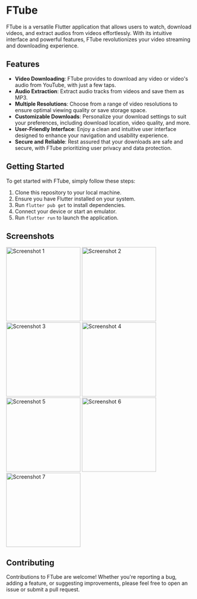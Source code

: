 # FTube

FTube is a versatile Flutter application that allows users to watch, download videos, and extract
audios from videos effortlessly. With its intuitive interface and powerful features, FTube
revolutionizes your video streaming and downloading experience.

## Features

- **Video Downloading**: FTube provides to download any video or video's audio from YouTube,
  with just a few taps.
- **Audio Extraction**: Extract audio tracks from videos and save them as MP3.
- **Multiple Resolutions**: Choose from a range of video resolutions to ensure optimal viewing
  quality or save storage space.
- **Customizable Downloads**: Personalize your download settings to suit your preferences, including
  download location, video quality, and more.
- **User-Friendly Interface**: Enjoy a clean and intuitive user interface designed to enhance your
  navigation and usability experience.
- **Secure and Reliable**: Rest assured that your downloads are safe and secure, with FTube
  prioritizing user privacy and data protection.

## Getting Started

To get started with FTube, simply follow these steps:

1. Clone this repository to your local machine.
2. Ensure you have Flutter installed on your system.
3. Run `flutter pub get` to install dependencies.
4. Connect your device or start an emulator.
5. Run `flutter run` to launch the application.

## Screenshots

<p float="left">
  <img src="https://github.com/sb-dor/FTube/blob/dev/assets/github_images/Screenshot_20240317_114456.png" alt="Screenshot 1" width="200" />
  <img src="https://github.com/sb-dor/FTube/blob/dev/assets/github_images/Screenshot_20240317_114547.png" alt="Screenshot 2" width="200" />
  <img src="https://github.com/sb-dor/FTube/blob/dev/assets/github_images/Screenshot_20240317_114951.png" alt="Screenshot 3" width="200" />
  <img src="https://github.com/sb-dor/FTube/blob/dev/assets/github_images/Screenshot_20240317_114652.png" alt="Screenshot 4" width="200" />
  <img src="https://github.com/sb-dor/FTube/blob/dev/assets/github_images/Screenshot_20240317_114712.png" alt="Screenshot 5" width="200" />
  <img src="https://github.com/sb-dor/FTube/blob/dev/assets/github_images/Screenshot_20240317_114808.png" alt="Screenshot 6" width="200" />
  <img src="https://github.com/sb-dor/FTube/blob/dev/assets/github_images/Screenshot_20240317_114848.png" alt="Screenshot 7" width="200" />
</p>

## Contributing

Contributions to FTube are welcome! Whether you're reporting a bug, adding a feature, or suggesting
improvements, please feel free to open an issue or submit a pull request.
